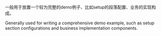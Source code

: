 一般用于放置一个较为完整的demo例子、比如setup的段落配置、业务的实现构成。

Generally used for writing a comprehensive demo example, such as setup section configurations and business implementation components.

